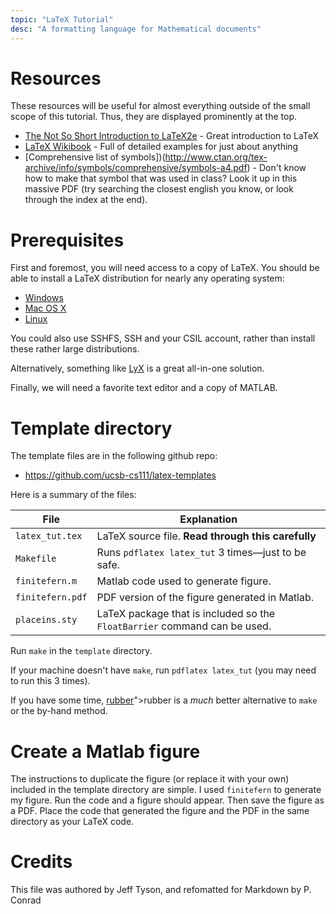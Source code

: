 ```yaml
---
topic: "LaTeX Tutorial"
desc: "A formatting language for Mathematical documents"
---
```



# Resources


These resources will be useful for almost everything outside
of the small scope of this tutorial. Thus, they are displayed
prominently at the top.


* [<i class="far fa-file-pdf"></i> The Not So Short Introduction to LaTeX2e](http://tobi.oetiker.ch/lshort/lshort.pdf) - Great introduction to LaTeX
* [LaTeX Wikibook](http://en.wikibooks.org/wiki/LaTeX) - Full of detailed examples for just about anything
* [Comprehensive list of symbols])(http://www.ctan.org/tex-archive/info/symbols/comprehensive/symbols-a4.pdf) - Don't know
   how to make that symbol that was used in class? Look it up in this
   massive PDF (try searching the closest english you know, or look
   through the index at the end).


# Prerequisites

First and foremost, you will need access to a copy of LaTeX.
You should be able to install a LaTeX distribution for nearly any operating system:



* [Windows](http://miktex.org/)
* [Mac OS X](http://mactex-wiki.tug.org/wiki/index.php/Main_Page)
* [Linux](http://tug.org/texlive/)


You could also use SSHFS, SSH and your CSIL account, rather
than install these rather large distributions.

Alternatively, something like [LyX](http://www.lyx.org/) is a great
all-in-one solution.
	    
Finally, we will need a favorite text editor and a copy of MATLAB.
		


# Template directory
		
The template files are in the following github repo:

* <i class="fab fa-github"></i><https://github.com/ucsb-cs111/latex-templates>

Here is a summary of the files:
			   

| File             | Explanation |
|------------------|-------------|
| `latex_tut.tex`  | LaTeX source file. **Read through this carefully** |
| `Makefile`       | Runs `pdflatex latex_tut` 3 times&mdash;just to be safe. |
| `finitefern.m`   | Matlab code used to generate figure. |
| `finitefern.pdf` | PDF version of the figure generated in Matlab.
| `placeins.sty`   | LaTeX package that is included so the `FloatBarrier` command can be used. |

Run `make` in the `template` directory.

If your machine doesn't have `make`, run `pdflatex latex_tut` (you may need to run this 3 times).

If you have some time, [rubber](https://launchpad.net/rubber)">rubber</a> is a *much*
better alternative to `make` or the by-hand method.

# Create a Matlab figure

The instructions to duplicate the figure (or replace it with your own)
included in the template directory are simple.  I used
`finitefern` to generate my figure.  Run the code and a figure
should appear.  Then save the figure as a PDF.  Place the code that
generated the figure and the PDF in the same directory as your LaTeX
code.

# Credits

This file was authored by Jeff Tyson, and refomatted for Markdown by P. Conrad